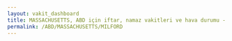 ```yaml
---
layout: vakit_dashboard
title: MASSACHUSETTS, ABD için iftar, namaz vakitleri ve hava durumu - ilçe/eyalet seç
permalink: /ABD/MASSACHUSETTS/MILFORD
---
```


<script type="text/javascript">
  var GLOBAL_COUNTRY = 'ABD';
  var GLOBAL_CITY = 'MASSACHUSETTS';
  var GLOBAL_STATE = 'MILFORD';
  var lat = 72;
  var lon = 21;
</script>
